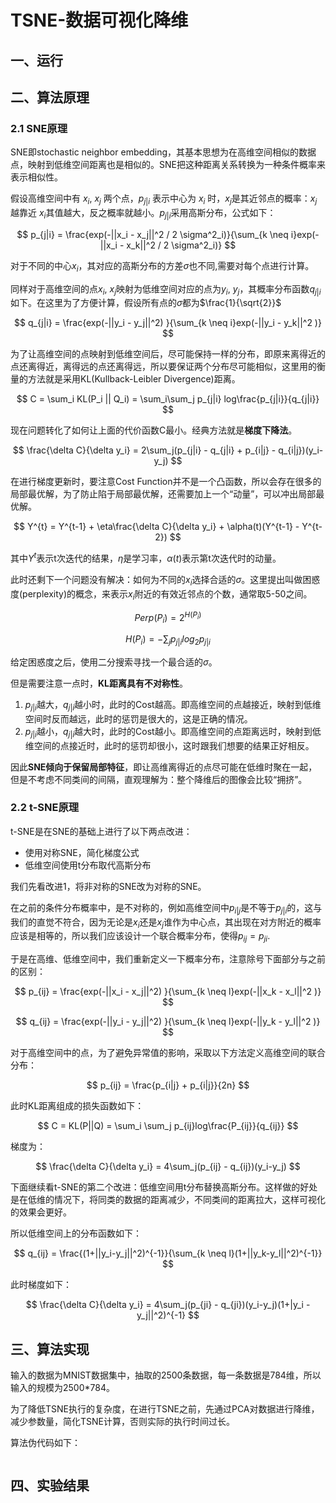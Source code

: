 # TSNE-数据可视化降维

## 一、运行

## 二、算法原理

### 2.1 SNE原理

SNE即stochastic neighbor embedding，其基本思想为在高维空间相似的数据点，映射到低维空间距离也是相似的。SNE把这种距离关系转换为一种条件概率来表示相似性。

假设高维空间中有 $x_i$, $x_j$ 两个点，$p_{j|i}$ 表示中心为 $x_i$ 时，$x_j$是其近邻点的概率：$x_j$ 越靠近 $x_i$其值越大，反之概率就越小。$p_{j|i}$采用高斯分布，公式如下：

$$
p_{j|i} = \frac{exp(-||x_i - x_j||^2 / 2 \sigma^2_i)}{\sum_{k \neq i}exp(-||x_i - x_k||^2 / 2 \sigma^2_i)}
$$

对于不同的中心$x_i$，其对应的高斯分布的方差$\sigma$也不同,需要对每个点进行计算。

同样对于高维空间的点$x_i$, $x_j$映射为低维空间对应的点为$y_i$, $y_j$，其概率分布函数$q_{j|i}$如下。在这里为了方便计算，假设所有点的$\sigma$都为$\frac{1}{\sqrt{2}}$

$$
q_{j|i} = \frac{exp(-||y_i - y_j||^2) }{\sum_{k \neq i}exp(-||y_i - y_k||^2 )}
$$

为了让高维空间的点映射到低维空间后，尽可能保持一样的分布，即原来离得近的点还离得近，离得远的点还离得远，所以要保证两个分布尽可能相似，这里用的衡量的方法就是采用KL(Kullback-Leibler Divergence)距离。

$$
C = \sum_i KL(P_i || Q_i) = \sum_i\sum_j p_{j|i} log\frac{p_{j|i}}{q_{j|i}}
$$

现在问题转化了如何让上面的代价函数C最小。经典方法就是**梯度下降法**。

$$
\frac{\delta C}{\delta y_i} = 2\sum_j(p_{j|i} - q_{j|i} + p_{i|j} - q_{i|j})(y_i-y_j)
$$

在进行梯度更新时，要注意Cost Function并不是一个凸函数，所以会存在很多的局部最优解，为了防止陷于局部最优解，还需要加上一个“动量”，可以冲出局部最优解。

$$
Y^{t} = Y^{t-1} + \eta\frac{\delta C}{\delta y_i}  + \alpha(t)(Y^{t-1} - Y^{t-2})
$$

其中$Y^{t}$表示t次迭代的结果，$\eta$是学习率，$\alpha(t)$表示第t次迭代时的动量。

此时还剩下一个问题没有解决：如何为不同的$x_i$选择合适的$\sigma$。这里提出叫做困惑度(perplexity)的概念，来表示$x_i$附近的有效近邻点的个数，通常取5-50之间。

$$
Perp(P_i) = 2^{H(P_i)}
$$

$$
H(P_i)= - \sum_j {p_{j|i}}log_2{p_{j|i}}
$$

给定困惑度之后，使用二分搜索寻找一个最合适的$\sigma$。

但是需要注意一点时，**KL距离具有不对称性**。

1. $p_{j|i}$越大，$q_{j|i}$越小时，此时的Cost越高。即高维空间的点越接近，映射到低维空间时反而越远，此时的惩罚是很大的，这是正确的情况。
2. $p_{j|i}$越小，$q_{j|i}$越大时，此时的Cost越小。即高维空间的点距离远时，映射到低维空间的点接近时，此时的惩罚却很小，这时跟我们想要的结果正好相反。

因此**SNE倾向于保留局部特征**，即让高维离得近的点尽可能在低维时聚在一起，但是不考虑不同类间的间隔，直观理解为：整个降维后的图像会比较“拥挤”。

### 2.2 t-SNE原理

t-SNE是在SNE的基础上进行了以下两点改进：

- 使用对称SNE，简化梯度公式
- 低维空间使用t分布取代高斯分布

我们先看改进1，将非对称的SNE改为对称的SNE。

在之前的条件分布概率中，是不对称的，例如高维空间中$p_{i|j}$是不等于$p_{j|i}$的，这与我们的直觉不符合，因为无论是$x_i$还是$x_j$谁作为中心点，其出现在对方附近的概率应该是相等的，所以我们应该设计一个联合概率分布，使得$p_{ij} = p_{ji}$.

于是在高维、低维空间中，我们重新定义一下概率分布，注意除号下面部分与之前的区别：

$$
p_{ij} = \frac{exp(-||x_i - x_j||^2) }{\sum_{k \neq l}exp(-||x_k - x_l||^2 )}
$$

$$
q_{ij} = \frac{exp(-||y_i - y_j||^2) }{\sum_{k \neq l}exp(-||y_k - y_l||^2 )}
$$

对于高维空间中的点，为了避免异常值的影响，采取以下方法定义高维空间的联合分布：

$$
p_{ij} = \frac{p_{i|j} + p_{i|j}}{2n}
$$

此时KL距离组成的损失函数如下：

$$
C = KL(P||Q) = \sum_i \sum_j p_{ij}log\frac{P_{ij}}{q_{ij}}
$$

梯度为：

$$
\frac{\delta C}{\delta y_i} = 4\sum_j(p_{ij} - q_{ij})(y_i-y_j)
$$

下面继续看t-SNE的第二个改进：低维空间用t分布替换高斯分布。这样做的好处是在低维的情况下，将同类的数据的距离减少，不同类间的距离拉大，这样可视化的效果会更好。

所以低维空间上的分布函数如下：

$$
q_{ij} = \frac{(1+||y_i-y_j||^2)^{-1}}{\sum_{k \neq l}(1+||y_k-y_l||^2)^{-1}}
$$

此时梯度如下：

$$
\frac{\delta C}{\delta y_i} = 4\sum_j(p_{ji} - q_{ji})(y_i-y_j)(1+|y_i  -y_j||^2)^{-1}
$$

## 三、算法实现

输入的数据为MNIST数据集中，抽取的2500条数据，每一条数据是784维，所以输入的规模为2500*784。

为了降低TSNE执行的复杂度，在进行TSNE之前，先通过PCA对数据进行降维，减少参数量，简化TSNE计算，否则实际的执行时间过长。

算法伪代码如下：

```

```

## 四、实验结果